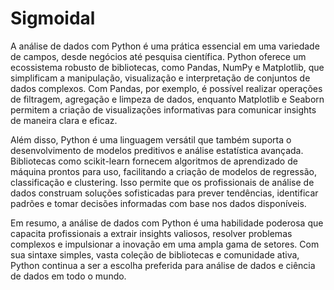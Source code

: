 # Sigmoidal

A análise de dados com Python é uma prática essencial em uma variedade de campos, desde negócios até pesquisa científica. Python oferece um ecossistema robusto de bibliotecas, como Pandas, NumPy e Matplotlib, que simplificam a manipulação, visualização e interpretação de conjuntos de dados complexos. Com Pandas, por exemplo, é possível realizar operações de filtragem, agregação e limpeza de dados, enquanto Matplotlib e Seaborn permitem a criação de visualizações informativas para comunicar insights de maneira clara e eficaz.

Além disso, Python é uma linguagem versátil que também suporta o desenvolvimento de modelos preditivos e análise estatística avançada. Bibliotecas como scikit-learn fornecem algoritmos de aprendizado de máquina prontos para uso, facilitando a criação de modelos de regressão, classificação e clustering. Isso permite que os profissionais de análise de dados construam soluções sofisticadas para prever tendências, identificar padrões e tomar decisões informadas com base nos dados disponíveis.

Em resumo, a análise de dados com Python é uma habilidade poderosa que capacita profissionais a extrair insights valiosos, resolver problemas complexos e impulsionar a inovação em uma ampla gama de setores. Com sua sintaxe simples, vasta coleção de bibliotecas e comunidade ativa, Python continua a ser a escolha preferida para análise de dados e ciência de dados em todo o mundo.
